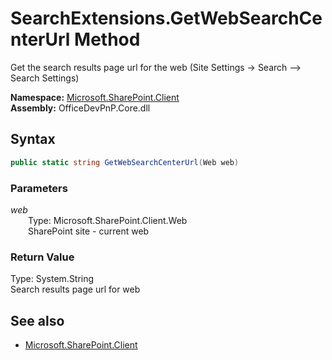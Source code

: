 # SearchExtensions.GetWebSearchCenterUrl Method  
Get the search results page url for the web (Site Settings -> Search --> Search Settings)  

**Namespace:** [Microsoft.SharePoint.Client](Microsoft.SharePoint.Client.md)  
**Assembly:** OfficeDevPnP.Core.dll  
## Syntax
```C#
public static string GetWebSearchCenterUrl(Web web)
```
### Parameters
*web*  
&emsp;&emsp;Type: Microsoft.SharePoint.Client.Web  
&emsp;&emsp;SharePoint site - current web  
  
### Return Value
Type: System.String  
Search results page url for web

## See also
- [Microsoft.SharePoint.Client](Microsoft.SharePoint.Client.md)
